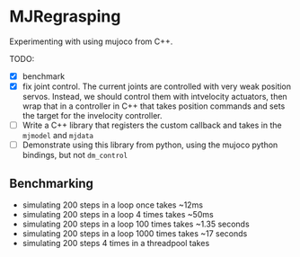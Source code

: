 # MJRegrasping

Experimenting with using mujoco from C++.

TODO:

- [x] benchmark
- [x] fix joint control. The current joints are controlled with very weak position servos. Instead, we should control them with intvelocity actuators, then wrap that in a controller in C++ that takes position commands and sets the target for the invelocity controller.
- [ ] Write a C++ library that registers the custom callback and takes in the `mjmodel` and `mjdata`
- [ ] Demonstrate using this library from python, using the mujoco python bindings, but not `dm_control`

## Benchmarking

- simulating 200 steps in a loop once takes ~12ms
- simulating 200 steps in a loop 4 times takes ~50ms
- simulating 200 steps in a loop 100 times takes ~1.35 seconds
- simulating 200 steps in a loop 1000 times takes ~17 seconds
- simulating 200 steps 4 times in a threadpool takes